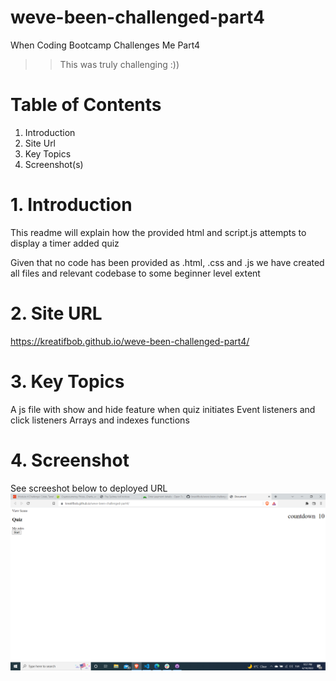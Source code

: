  # weve-been-challenged-part4
 When Coding Bootcamp Challenges Me Part4
>>This was truly challenging :))

 # Table of Contents 
 1. Introduction
 2. Site Url
 3. Key Topics 
 4. Screenshot(s)

 # 1. Introduction
 This readme will explain how the provided html and script.js attempts to display a timer added quiz

 Given that no code has been provided as .html, .css and .js we have created all files and relevant codebase to some beginner level extent 

 # 2. Site URL 
 https://kreatifbob.github.io/weve-been-challenged-part4/

 # 3. Key Topics
A js file with show and hide feature when quiz initiates
Event listeners and click listeners 
Arrays and indexes 
functions 


 # 4. Screenshot 
 See screeshot below to deployed URL
 ![plot](./Screenshot%202022-06-14%2021.57.24.png)